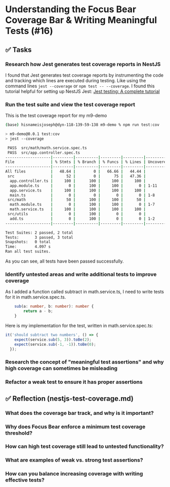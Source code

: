 # Understanding the Focus Bear Coverage Bar & Writing Meaningful Tests (#16)

## ✅ Tasks

### Research how Jest generates test coverage reports in NestJS
I found that Jest generates test coverage reports by instrumenting the code and tracking which lines are executed during testing. Like using the command lines `jest --coverage` or `npm test -- --coverage`. I found this tutorial helpful for setting up NestJS Jest: [Jest testing: A complete tutorial](https://www.testim.io/blog/jest-testing-a-helpful-introductory-tutorial/)

### Run the test suite and view the test coverage report
This is the test coverage report for my m9-demo
```bash
(base) hisnameisjoseph@dyn-118-139-59-138 m9-demo % npm run test:cov

> m9-demo@0.0.1 test:cov
> jest --coverage

 PASS  src/math/math.service.spec.ts
 PASS  src/app.controller.spec.ts
--------------------|---------|----------|---------|---------|-------------------
File                | % Stmts | % Branch | % Funcs | % Lines | Uncovered Line #s 
--------------------|---------|----------|---------|---------|-------------------
All files           |   48.64 |        0 |   66.66 |   44.44 |                   
 src                |      52 |        0 |      75 |   47.36 |                   
  app.controller.ts |     100 |      100 |     100 |     100 |                   
  app.module.ts     |       0 |      100 |     100 |       0 | 1-11              
  app.service.ts    |     100 |      100 |     100 |     100 |                   
  main.ts           |       0 |        0 |       0 |       0 | 1-8               
 src/math           |      50 |      100 |     100 |      50 |                   
  math.module.ts    |       0 |      100 |     100 |       0 | 1-7               
  math.service.ts   |     100 |      100 |     100 |     100 |                   
 src/utils          |       0 |      100 |       0 |       0 |                   
  add.ts            |       0 |      100 |       0 |       0 | 1-2               
--------------------|---------|----------|---------|---------|-------------------

Test Suites: 2 passed, 2 total
Tests:       3 passed, 3 total
Snapshots:   0 total
Time:        4.097 s
Ran all test suites.
```
As you can see, all tests have been passed successfully.
### Identify untested areas and write additional tests to improve coverage
As I added a function called subtract in math.service.ts, I need to write tests for it in math.service.spec.ts.

```ts
    sub(a: number, b: number): number {
        return a - b;
    }
```
Here is my implementation for the test, written in math.service.spec.ts:
```ts
it('should subtract two numbers', () => {
    expect(service.sub(5, 3)).toBe(2);
    expect(service.sub(-1, -1)).toBe(0);
  });
```

### Research the concept of "meaningful test assertions" and why high coverage can sometimes be misleading

### Refactor a weak test to ensure it has proper assertions

## ✅ Reflection (nestjs-test-coverage.md)
### What does the coverage bar track, and why is it important?
### Why does Focus Bear enforce a minimum test coverage threshold?
### How can high test coverage still lead to untested functionality?
### What are examples of weak vs. strong test assertions?
### How can you balance increasing coverage with writing effective tests?
